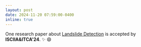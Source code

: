 ```yaml
---
layout: post
date: 2024-11-20 07:59:00-0400
inline: true
---
```


One research paper about [Landslide Detection]() is accepted by **ISCIIA&ITCA'24**. :sparkles: :smile:
